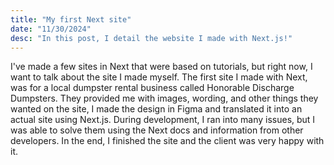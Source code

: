 ```yaml
---
title: "My first Next site"
date: "11/30/2024"
desc: "In this post, I detail the website I made with Next.js!"
---
```


I've made a few sites in Next that were based on tutorials, but right now, I want to talk about the site I made myself. The first site I made with Next, was for a local dumpster rental business called Honorable Discharge Dumpsters. They provided me with images, wording, and other things they wanted on the site, I made the design in Figma and translated it into an actual site using Next.js. During development, I ran into many issues, but I was able to solve them using the Next docs and information from other developers. In the end, I finished the site and the client was very happy with it.